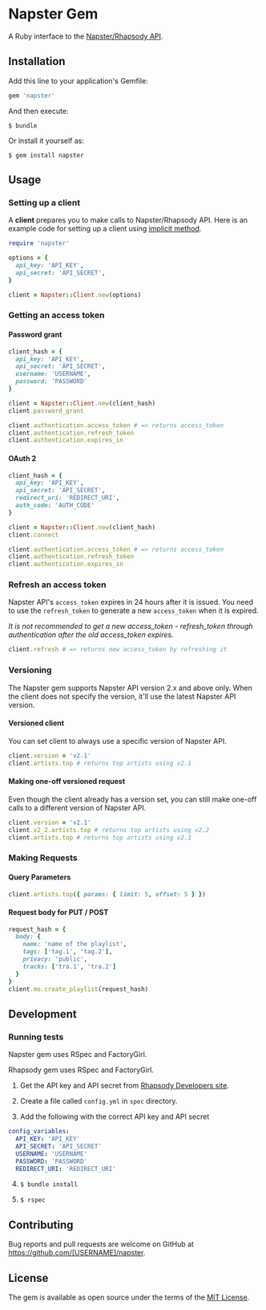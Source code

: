 # Napster Gem

A Ruby interface to the [Napster/Rhapsody API](https://developer.rhapsody.com/).

## Installation

Add this line to your application's Gemfile:

```ruby
gem 'napster'
```

And then execute:

    $ bundle

Or install it yourself as:

    $ gem install napster

## Usage

### Setting up a client

A **client** prepares you to make calls to Napster/Rhapsody API.
Here is an example code for setting up a client using
[implicit method](https://developer.rhapsody.com/api#authentication).

``` ruby
require 'napster'

options = {
  api_key: 'API_KEY',
  api_secret: 'API_SECRET',
}

client = Napster::Client.new(options)
```

### Getting an access token

#### Password grant

```ruby
client_hash = {
  api_key: 'API_KEY',
  api_secret: 'API_SECRET',
  username: 'USERNAME',
  password: 'PASSWORD'
}

client = Napster::Client.new(client_hash)
client.password_grant

client.authentication.access_token # => returns access_token
client.authentication.refresh_token
client.authentication.expires_in
```

#### OAuth 2

```ruby
client_hash = {
  api_key: 'API_KEY',
  api_secret: 'API_SECRET',
  redirect_uri: 'REDIRECT_URI',
  auth_code: 'AUTH_CODE'
}

client = Napster::Client.new(client_hash)
client.connect

client.authentication.access_token # => returns access_token
client.authentication.refresh_token
client.authentication.expires_in
```

### Refresh an access token

Napster API's `access_token` expires in 24 hours after it is issued.
You need to use the `refresh_token` to generate a new `access_token` when
it is expired.

*It is not recommended to get a new access_token - refresh_token
through authentication after the old access_token expires.*

```ruby
client.refresh # => returns new access_token by refreshing it
```

### Versioning

The Napster gem supports Napster API version 2.x and above only.
When the client does not specify the version, it'll use the latest
Napster API version.

#### Versioned client

You can set client to always use a specific version of Napster API.

```ruby
client.version = 'v2.1'
client.artists.top # returns top artists using v2.1
```

#### Making one-off versioned request

Even though the client already has a version set, you can still make
one-off calls to a different version of Napster API.

```ruby
client.version = 'v2.1'
client.v2_2.artists.top # returns top artists using v2.2
client.artists.top # returns top artists using v2.1
```

### Making Requests

#### Query Parameters

```ruby
client.artists.top({ params: { limit: 5, offset: 5 } })
```

#### Request body for PUT / POST

```ruby
request_hash = {
  body: {
    name: 'name of the playlist',
    tags: ['tag.1', 'tag.2'],
    privacy: 'public',
    tracks: ['tra.1', 'tra.2']
  }
}
client.me.create_playlist(request_hash)
```

## Development

### Running tests

Napster gem uses RSpec and FactoryGirl.

Rhapsody gem uses RSpec and FactoryGirl.

1. Get the API key and API secret from
[Rhapsody Developers site](https://developer.rhapsody.com/).

2. Create a file called `config.yml` in `spec` directory.

3. Add the following with the correct API key and API secret

``` yml
config_variables:
  API_KEY: 'API_KEY'
  API_SECRET: 'API_SECRET'
  USERNAME: 'USERNAME'
  PASSWORD: 'PASSWORD'
  REDIRECT_URI: 'REDIRECT_URI'
```

4. `$ bundle install`

5. `$ rspec`


## Contributing

Bug reports and pull requests are welcome on GitHub at https://github.com/[USERNAME]/napster.


## License

The gem is available as open source under the terms of the [MIT License](http://opensource.org/licenses/MIT).
